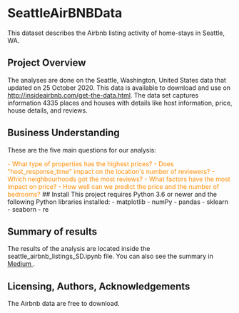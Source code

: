 # SeattleAirBNBData

This dataset describes the Airbnb listing activity of home-stays in Seattle, WA.

## Project Overview
The analyses are done on the Seattle, Washington, United States data that updated on 25 October 2020. This data is available to download and use on http://insideairbnb.com/get-the-data.html.
The data set captures information 4335 places and houses with details like host information, price, house details, and reviews.
 
## Business Understanding
These are the five main questions for our analysis:

<font color='#FF8C00'>
- What type of properties has the highest prices?
- Does "host_response_time" impact on the location's number of reviewers?
- Which neighbourhoods got the most reviews?
- What factors have the most impact on price?
- How well can we predict the price and the number of bedrooms?
 </font>
## Install
This project requires Python 3.6 or newer and the following Python libraries installed:
- matplotlib
- numPy
- pandas
- sklearn
- seaborn
- re

## Summary of results
The results of the analysis are located inside the seattle_airbnb_listings_SD.ipynb file.
You can also see the summary in <a href="https://sebelan-danishvar.medium.com/a-statistical-analysis-of-airbnb-listings-in-seattle-looking-to-dig-deeper-into-data-bf9e7777b4cf
">Medium </a>. 
## Licensing, Authors, Acknowledgements
The Airbnb data are free to download. 


